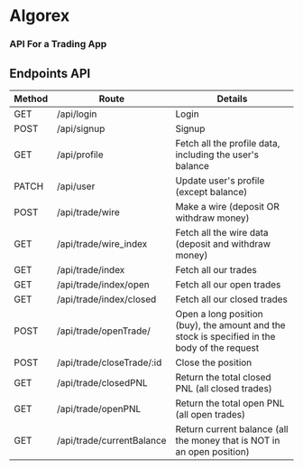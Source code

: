 # Algorex 

### API For a Trading App





## Endpoints API

| Method | Route                     | Details                                                                                      |
|--------|---------------------------|----------------------------------------------------------------------------------------------|
| GET    | /api/login                | Login                                                                                        |
| POST   | /api/signup               | Signup                                                                                       |
| GET    | /api/profile              | Fetch all the profile data, including the user's balance                                     |
| PATCH  | /api/user                 | Update user's profile (except balance)                                                       |
| POST   | /api/trade/wire           | Make a wire (deposit OR withdraw money)                                                      |
| GET    | /api/trade/wire_index     | Fetch all the wire data (deposit and withdraw money)                                         |
| GET    | /api/trade/index          | Fetch all our trades                                                                         |
| GET    | /api/trade/index/open     | Fetch all our open trades                                                                    |
| GET    | /api/trade/index/closed   | Fetch all our closed trades                                                                  |
| POST   | /api/trade/openTrade/     | Open a long position (buy), the amount and the stock is specified in the body of the request |
| POST   | /api/trade/closeTrade/:id | Close the position                                                                           |
| GET    | /api/trade/closedPNL      | Return the total closed PNL (all closed trades)                                              |
| GET    | /api/trade/openPNL        | Return the total open PNL (all open trades)                                                  |
| GET    | /api/trade/currentBalance | Return current balance (all the money that is NOT in an open position)                       |
